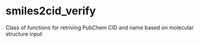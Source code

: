 # smiles2cid_verify
Class of functions for retriving PubChem CID and name based on molecular structure input

